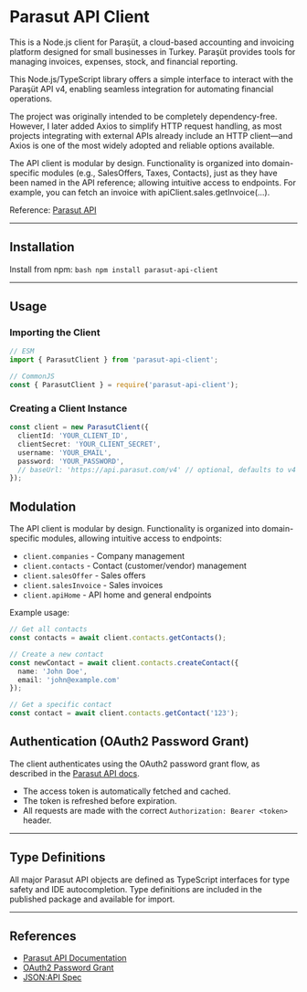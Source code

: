 # Parasut API Client

This is a Node.js client for Paraşüt, a cloud-based accounting and invoicing platform designed for small businesses in Turkey. Paraşüt provides tools for managing invoices, expenses, stock, and financial reporting.

This Node.js/TypeScript library offers a simple interface to interact with the Paraşüt API v4, enabling seamless integration for automating financial operations.

The project was originally intended to be completely dependency-free. However, I later added Axios to simplify HTTP request handling, as most projects integrating with external APIs already include an HTTP client—and Axios is one of the most widely adopted and reliable options available.

The API client is modular by design. Functionality is organized into domain-specific modules (e.g., SalesOffers, Taxes, Contacts), just as they have been named in the API reference; allowing intuitive access to endpoints. For example, you can fetch an invoice with apiClient.sales.getInvoice(...).

Reference: [Parasut API](https://apidocs.parasut.com/#)

---

## Installation

Install from npm: ```bash npm install parasut-api-client```

---

## Usage

### Importing the Client

```typescript
// ESM
import { ParasutClient } from 'parasut-api-client';

// CommonJS
const { ParasutClient } = require('parasut-api-client');
```

### Creating a Client Instance

```typescript
const client = new ParasutClient({
  clientId: 'YOUR_CLIENT_ID',
  clientSecret: 'YOUR_CLIENT_SECRET',
  username: 'YOUR_EMAIL',
  password: 'YOUR_PASSWORD',
  // baseUrl: 'https://api.parasut.com/v4' // optional, defaults to v4
});
```

## Modulation

The API client is modular by design. Functionality is organized into domain-specific modules, allowing intuitive access to endpoints:

- `client.companies` - Company management
- `client.contacts` - Contact (customer/vendor) management
- `client.salesOffer` - Sales offers
- `client.salesInvoice` - Sales invoices
- `client.apiHome` - API home and general endpoints

Example usage:

```typescript
// Get all contacts
const contacts = await client.contacts.getContacts();

// Create a new contact
const newContact = await client.contacts.createContact({
  name: 'John Doe',
  email: 'john@example.com'
});

// Get a specific contact
const contact = await client.contacts.getContact('123');
```

## Authentication (OAuth2 Password Grant)

The client authenticates using the OAuth2 password grant flow, as described in the [Parasut API docs](https://apidocs.parasut.com/#/authentication).

- The access token is automatically fetched and cached.
- The token is refreshed before expiration.
- All requests are made with the correct `Authorization: Bearer <token>` header.

---

## Type Definitions

All major Parasut API objects are defined as TypeScript interfaces for type safety and IDE autocompletion. Type definitions are included in the published package and available for import.

---

## References

- [Parasut API Documentation](https://apidocs.parasut.com/#)
- [OAuth2 Password Grant](https://apidocs.parasut.com/#/authentication)
- [JSON:API Spec](https://jsonapi.org/format/)
